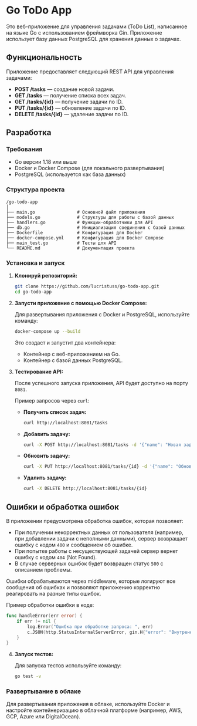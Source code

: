 
# Go ToDo App

Это веб-приложение для управления задачами (ToDo List), написанное на языке Go с использованием фреймворка Gin. Приложение использует базу данных PostgreSQL для хранения данных о задачах.

## Функциональность

Приложение предоставляет следующий REST API для управления задачами:

- **POST /tasks** — создание новой задачи.
- **GET /tasks** — получение списка всех задач.
- **GET /tasks/{id}** — получение задачи по ID.
- **PUT /tasks/{id}** — обновление задачи по ID.
- **DELETE /tasks/{id}** — удаление задачи по ID.

## Разработка

### Требования

- Go версии 1.18 или выше
- Docker и Docker Compose (для локального развертывания)
- PostgreSQL (используется как база данных)

### Структура проекта

```
/go-todo-app
│
├── main.go                # Основной файл приложения
├── models.go              # Структуры для работы с базой данных
├── handlers.go            # Функции-обработчики для API
├── db.go                  # Инициализация соединения с базой данных
├── Dockerfile             # Конфигурация для Docker
├── docker-compose.yml     # Конфигурация для Docker Compose
├── main_test.go           # Тесты для API
└── README.md              # Документация проекта
```

### Установка и запуск

1. **Клонируй репозиторий:**

   ```sh
   git clone https://github.com/lucristuss/go-todo-app.git
   cd go-todo-app
   ```

2. **Запусти приложение с помощью Docker Compose:**

   Для развертывания приложения с Docker и PostgreSQL, используйте команду:

   ```sh
   docker-compose up --build
   ```

   Это создаст и запустит два контейнера:
   - Контейнер с веб-приложением на Go.
   - Контейнер с базой данных PostgreSQL.

3. **Тестирование API:**

   После успешного запуска приложения, API будет доступно на порту `8081`.

   Пример запросов через `curl`:

   - **Получить список задач:**
     ```sh
     curl http://localhost:8081/tasks
     ```

   - **Добавить задачу:**
     ```sh
     curl -X POST http://localhost:8081/tasks -d '{"name": "Новая задача"}' -H "Content-Type: application/json"
     ```

   - **Обновить задачу:**
     ```sh
     curl -X PUT http://localhost:8081/tasks/{id} -d '{"name": "Обновленная задача"}' -H "Content-Type: application/json"
     ```

   - **Удалить задачу:**
     ```sh
     curl -X DELETE http://localhost:8081/tasks/{id}
     ```
## Ошибки и обработка ошибок

В приложении предусмотрена обработка ошибок, которая позволяет:
- При получении некорректных данных от пользователя (например, при добавлении задачи с неполными данными), сервер возвращает ошибку с кодом `400` и сообщением об ошибке.
- При попытке работы с несуществующей задачей сервер вернет ошибку с кодом `404` (Not Found).
- В случае серверных ошибок будет возвращен статус `500` с описанием проблемы.

Ошибки обрабатываются через middleware, которые логируют все сообщения об ошибках и позволяют приложению корректно реагировать на разные типы ошибок.

Пример обработки ошибки в коде:

```go
func handleError(err error) {
    if err != nil {
        log.Error("Ошибка при обработке запроса: ", err)
        c.JSON(http.StatusInternalServerError, gin.H{"error": "Внутренняя ошибка сервера"})
    }
}
```

4. **Запуск тестов:**

   Для запуска тестов используйте команду:

   ```sh
   go test -v
   ```

### Развертывание в облаке

Для развертывания приложения в облаке, используйте Docker и настройте контейнеризацию в облачной платформе (например, AWS, GCP, Azure или DigitalOcean).
